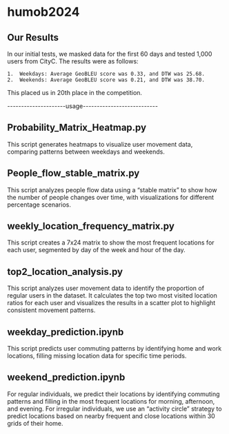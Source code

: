 # humob2024
## Our Results

In our initial tests, we masked data for the first 60 days and tested 1,000 users from CityC. The results were as follows:

	1.	Weekdays: Average GeoBLEU score was 0.33, and DTW was 25.68.
	2.	Weekends: Average GeoBLEU score was 0.21, and DTW was 38.70.

This placed us in 20th place in the competition.

---------------------usage---------------------------
## Probability_Matrix_Heatmap.py

This script generates heatmaps to visualize user movement data, comparing patterns between weekdays and weekends.

## People_flow_stable_matrix.py

This script analyzes people flow data using a “stable matrix” to show how the number of people changes over time, with visualizations for different percentage scenarios.

## weekly_location_frequency_matrix.py

This script creates a 7x24 matrix to show the most frequent locations for each user, segmented by day of the week and hour of the day.

## top2_location_analysis.py

This script analyzes user movement data to identify the proportion of regular users in the dataset. It calculates the top two most visited location ratios for each user and visualizes the results in a scatter plot to highlight consistent movement patterns.

## weekday_prediction.ipynb

This script predicts user commuting patterns by identifying home and work locations, filling missing location data for specific time periods.

## weekend_prediction.ipynb
For regular individuals, we predict their locations by identifying commuting patterns and filling in the most frequent locations for morning, afternoon, and evening.
For irregular individuals, we use an “activity circle” strategy to predict locations based on nearby frequent and close locations within 30 grids of their home.
